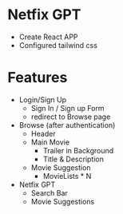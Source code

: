 
# Netfix GPT
- Create React APP
- Configured tailwind css

# Features
- Login/Sign Up
    - Sign In / Sign up Form
    - redirect to Browse page
- Browse (after authentication)
    - Header
    - Main Movie
        - Trailer in Background
        - Title & Description
    - Movie Suggestion
        - MovieLists * N
- Netfix GPT
    - Search Bar
    - Movie Suggestions
 